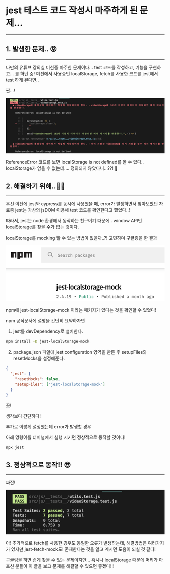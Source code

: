 # jest 테스트 코드 작성시 마주하게 된 문제...

---

## 1. 발생한 문제.. 😡

---

나만의 유튜브 강의실 미션중 마주한 문제이다...
test 코드를 작성하고, 기능을 구현하고... 를 하던 중!
미션에서 사용중인 localStorage, fetch를 사용한 코드를 jest에서 test 하게 된다면..

짠...!

<img src='./localStorageisNotDefined.png' />

ReferenceError 코드를 보면 localStorage is not defined를 볼 수 있다..
localStorage가 없을 수 없는데.... 정의되지 않았다니...??! 🤯

## 2. 해결하기 위해..😵‍💫

---

우선 이전에 jest와 cypress를 동시에 사용했을 때, error가 발생하면서 찾아보았던 자료중 jest는 가상의 jsDOM 이용해 test 코드를 확인한다고 했었다..!

따라서, jest는 node 환경에서 동작하는 친구이기 때문에.. window API인 localStorage를 찾을 수가 없는 것이다.

localStorage를 mocking 할 수 있는 방법이 없을까..?! 고민하며 구글링을 한 결과

<img src='./npm-jest.png' />

npm에 jest-localStorage-mock 이라는 패키지가 있다는 것을 확인할 수 있었다!

npm 공식문서에 설명을 간단히 요약하자면

1. jest를 devDependency로 설치한다.

```bash
npm install -D jest-localStorage-mock
```

2. package.json 파일에 jest configuration 영역을 만든 후 setupFiles와 resetMocks을 설정해준다.

```json
{
  "jest": {
    "resetMocks": false,
    "setupFiles": ["jest-localStorage-mock"]
  }
}
```

끗!

생각보다 간단하다!

추가로 이렇게 설정했는데 error가 발생할 경우

아래 명령어를 터미널에서 실행 시키면 정상적으로 동작할 것이다!

```bash
npx jest
```

## 3. 정상적으로 동작!! 😎

---

짜잔!

<img src='정상.png' />

아! 추가적으로 fetch를 사용한 경우도 동일한 오류가 발생하는데,
해결방법은 여러가지가 있지만
jest-fetch-mock도! 존재한다는 것을 알고 계시면 도움이 되실 것 같다!

구글링을 하면 쉽게 찾을 수 있는 문제이지만... 혹시나 localStorage 때문에 머리가 아프신 분들이 이 글을 보고 문제를 해결할 수 있으면 좋겠다!!!
